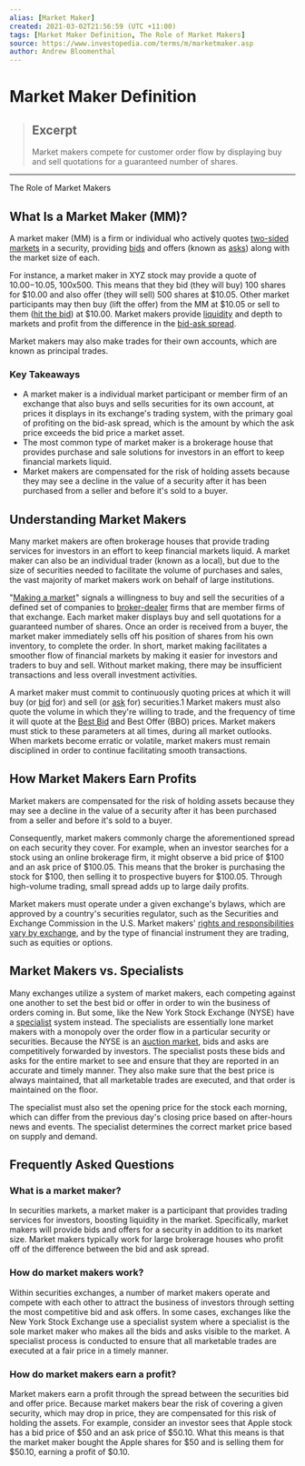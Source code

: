 ```yaml
---
alias: [Market Maker]
created: 2021-03-02T21:56:59 (UTC +11:00)
tags: [Market Maker Definition, The Role of Market Makers]
source: https://www.investopedia.com/terms/m/marketmaker.asp
author: Andrew Bloomenthal
---
```


# Market Maker Definition

> ## Excerpt
> Market makers compete for customer order flow by displaying buy and sell quotations for a guaranteed number of shares.

---

The Role of Market Makers
## What Is a Market Maker (MM)?

A market maker (MM) is a firm or individual who actively quotes [two-sided markets](https://www.investopedia.com/terms/t/two-sidedmarket.asp) in a security, providing [bids](https://www.investopedia.com/terms/b/bid.asp) and offers (known as [asks](https://www.investopedia.com/terms/a/ask.asp)) along with the market size of each.

For instance, a market maker in XYZ stock may provide a quote of $10.00-$10.05, 100x500. This means that they bid (they will buy) 100 shares for $10.00 and also offer (they will sell) 500 shares at $10.05. Other market participants may then buy (lift the offer) from the MM at $10.05 or sell to them ([hit the bid](https://www.investopedia.com/terms/h/hitthebid.asp)) at $10.00. Market makers provide [liquidity](https://www.investopedia.com/terms/l/liquidity.asp) and depth to markets and profit from the difference in the [bid-ask spread](https://www.investopedia.com/terms/b/bid-askspread.asp).

Market makers may also make trades for their own accounts, which are known as principal trades.

### Key Takeaways

-   A market maker is a individual market participant or member firm of an exchange that also buys and sells securities for its own account, at prices it displays in its exchange's trading system, with the primary goal of profiting on the bid-ask spread, which is the amount by which the ask price exceeds the bid price a market asset.
-   The most common type of market maker is a brokerage house that provides purchase and sale solutions for investors in an effort to keep financial markets liquid.
-   Market makers are compensated for the risk of holding assets because they may see a decline in the value of a security after it has been purchased from a seller and before it's sold to a buyer.

## Understanding Market Makers

Many market makers are often brokerage houses that provide trading services for investors in an effort to keep financial markets liquid. A market maker can also be an individual trader (known as a local), but due to the size of securities needed to facilitate the volume of purchases and sales, the vast majority of market makers work on behalf of large institutions.

"[Making a market](https://www.investopedia.com/terms/m/makeamarket.asp)" signals a willingness to buy and sell the securities of a defined set of companies to [broker-dealer](https://www.investopedia.com/terms/b/broker-dealer.asp) firms that are member firms of that exchange. Each market maker displays buy and sell quotations for a guaranteed number of shares. Once an order is received from a buyer, the market maker immediately sells off his position of shares from his own inventory, to complete the order. In short, market making facilitates a smoother flow of financial markets by making it easier for investors and traders to buy and sell. Without market making, there may be insufficient transactions and less overall investment activities.

A market maker must commit to continuously quoting prices at which it will buy (or [bid](https://www.investopedia.com/terms/b/bid.asp) for) and sell (or [ask](https://www.investopedia.com/terms/a/ask.asp) for) securities.1 Market makers must also quote the volume in which they're willing to trade, and the frequency of time it will quote at the [Best Bid](https://www.investopedia.com/terms/b/bestbid.asp) and Best Offer (BBO) prices. Market makers must stick to these parameters at all times, during all market outlooks. When markets become erratic or volatile, market makers must remain disciplined in order to continue facilitating smooth transactions.

## How Market Makers Earn Profits

Market makers are compensated for the risk of holding assets because they may see a decline in the value of a security after it has been purchased from a seller and before it's sold to a buyer.

Consequently, market makers commonly charge the aforementioned spread on each security they cover. For example, when an investor searches for a stock using an online brokerage firm, it might observe a bid price of $100 and an ask price of $100.05. This means that the broker is purchasing the stock for $100, then selling it to prospective buyers for $100.05. Through high-volume trading, small spread adds up to large daily profits.

Market makers must operate under a given exchange's bylaws, which are approved by a country's securities regulator, such as the Securities and Exchange Commission in the U.S. Market makers' [rights and responsibilities vary by exchange](https://www.investopedia.com/ask/answers/128.asp), and by the type of financial instrument they are trading, such as equities or options.

## Market Makers vs. Specialists

Many exchanges utilize a system of market makers, each competing against one another to set the best bid or offer in order to win the business of orders coming in. But some, like the New York Stock Exchange (NYSE) have a [specialist](https://www.investopedia.com/terms/s/specialist.asp) system instead. The specialists are essentially lone market makers with a monopoly over the order flow in a particular security or securities. Because the NYSE is an [auction market](https://www.investopedia.com/terms/a/auctionmarket.asp), bids and asks are competitively forwarded by investors. The specialist posts these bids and asks for the entire market to see and ensure that they are reported in an accurate and timely manner. They also make sure that the best price is always maintained, that all marketable trades are executed, and that order is maintained on the floor.

The specialist must also set the opening price for the stock each morning, which can differ from the previous day's closing price based on after-hours news and events. The specialist determines the correct market price based on supply and demand.

## Frequently Asked Questions

### What is a market maker?

In securities markets, a market maker is a participant that provides trading services for investors, boosting liquidity in the market. Specifically, market makers will provide bids and offers for a security in addition to its market size. Market makers typically work for large brokerage houses who profit off of the difference between the bid and ask spread.

### How do market makers work?

Within securities exchanges, a number of market makers operate and compete with each other to attract the business of investors through setting the most competitive bid and ask offers. In some cases, exchanges like the New York Stock Exchange use a specialist system where a specialist is the sole market maker who makes all the bids and asks visible to the market. A specialist process is conducted to ensure that all marketable trades are executed at a fair price in a timely manner.

### How do market makers earn a profit?

Market makers earn a profit through the spread between the securities bid and offer price. Because market makers bear the risk of covering a given security, which may drop in price, they are compensated for this risk of holding the assets. For example, consider an investor sees that Apple stock has a bid price of $50 and an ask price of $50.10. What this means is that the market maker bought the Apple shares for $50 and is selling them for $50.10, earning a profit of $0.10.
